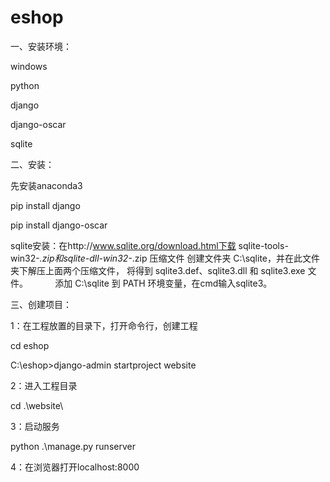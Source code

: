 # eshop
一、安装环境：

windows

python

django

django-oscar

sqlite

二、安装：

先安装anaconda3

pip install django

pip install django-oscar

sqlite安装：在http://www.sqlite.org/download.html下载 
            sqlite-tools-win32-*.zip和sqlite-dll-win32-*.zip 压缩文件
            创建文件夹 C:\sqlite，并在此文件夹下解压上面两个压缩文件，
            将得到 sqlite3.def、sqlite3.dll 和 sqlite3.exe 文件。
            添加 C:\sqlite 到 PATH 环境变量，在cmd输入sqlite3。
            
三、创建项目：

1：在工程放置的目录下，打开命令行，创建工程 

cd eshop

C:\eshop>django-admin startproject website 

2：进入工程目录 

cd .\website\ 

3：启动服务 

python .\manage.py runserver 

4：在浏览器打开localhost:8000
